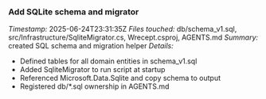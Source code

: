 ### Add SQLite schema and migrator
*Timestamp:* 2025-06-24T23:31:35Z
*Files touched:* db/schema_v1.sql, src/Infrastructure/SqliteMigrator.cs, Wrecept.csproj, AGENTS.md
*Summary:* created SQL schema and migration helper
*Details:*
- Defined tables for all domain entities in schema_v1.sql
- Added SqliteMigrator to run script at startup
- Referenced Microsoft.Data.Sqlite and copy schema to output
- Registered db/*.sql ownership in AGENTS.md

